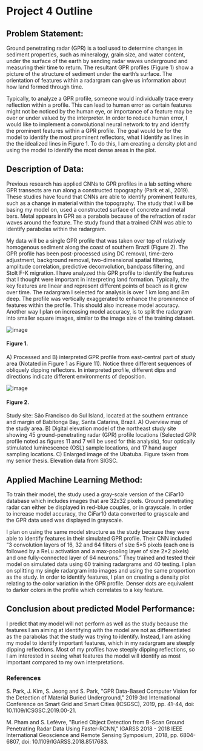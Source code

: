 # Project 4 Outline

## Problem Statement:
Ground penetrating radar (GPR) is a tool used to determine changes in sediment properties, such as mineralogy, grain size, and water content, under the surface of the earth by sending radar waves underground and measuring their time to return. The resultant GPR profiles (Figure 1) show a picture of the structure of sediment under the earth’s surface. The orientation of features within a radargram can give us information about how land formed through time.

Typically, to analyze a GPR profile, someone would individually trace every reflection within a profile. This can lead to human error as certain features might not be noticed by the human eye, or importance of a feature may be over or under valued by the interpreter. In order to reduce human error, I would like to implement a convolutional neural network to try and identify the prominent features within a GPR profile. The goal would be for the model to identify the most prominent reflectors, what I identify as lines in the the idealized lines in Figure 1. To do this, I am creating a density plot and using the model to identify the most dense areas in the plot. 


## Description of Data:
Previous research has applied CNNs to GPR profiles in a lab setting where GPR transects are run along a constructed topography (Park et al., 2019). These studies have found that CNNs are able to identify prominent features, such as a change in material within the topography. The study that I will be basing my model on, used a constructed surface of concrete and metal bars. Metal appears in GPR as a parabola because of the refraction of radar waves around the feature. The study found that a trained CNN was able to identify parabolas within the radargram. 

My data will be a single GPR profile that was taken over top of relatively homogenous sediment along the coast of southern Brazil (Figure 2). The GPR profile has been post-processed using DC removal, time-zero adjustment, background removal, two-dimensional spatial filtering, amplitude correlation, predictive deconvolution, bandpass filtering, and Stolt F-K migration. I have analyzed this GPR profile to identify the features that I thought were important in interpreting land formation. Typically, the key features are linear and represent different points of beach as it grew over time. The radargram I selected for analysis is over 1 km long and 8m deep. The profile was vertically exaggerated to enhance the prominence of features within the profile. This should also increase model accuracy. Another way I plan on increasing model accuracy, is to split the radargram into smaller square images, similar to the image size of the training dataset. 

![image](https://user-images.githubusercontent.com/78218309/116883931-266d4f80-abf4-11eb-85da-b2d2080abfda.png)
#### Figure 1. 
A) Processed and B) interpreted GPR profile from east-central part of study area (Notated in Figure 1 as Figure 11). 
Notice three different sequences of obliquely dipping reflectors. In interpreted profile, different dips and directions indicate different environments of deposition.


![image](https://user-images.githubusercontent.com/78218309/116883625-cf677a80-abf3-11eb-8442-e2870f25179c.png)
#### Figure 2.
Study site: São Francisco do Sul Island, located at the southern entrance and margin of Babitonga Bay, Santa Catarina, Brazil. A) Overview map of the study area. B) Digital elevation 
model of the northeast study site showing 45 ground-penetrating radar (GPR) profile locations (Selected GPR profile noted as figures 11 and 7 will be used for this analysis), four optically 
stimulated luminescence (OSL) sample locations, and 17 hand auger sampling locations. C) Enlarged image of the Ubatuba. Figure taken from my senior thesis. Elevation data from SIGSC.

## Applied Machine Learning Method:
To train their model, the study used a gray-scale version of the CiFar10 database which includes images that are 32x32 pixels. Ground penetrating radar can either be displayed in red-blue couples, or in grayscale. In order to increase model accuracy, the CiFar10 data converted to grayscale and the GPR data used was displayed in grayscale. 

I plan on using the same model structure as the study because they were able to identify features in their simulated GPR profile. Their CNN included “3 convolution layers of 16, 32 and 64 filters of size 5×5 pixels (each one is followed by a ReLu activation and a max-pooling layer of size 2×2 pixels) and one fully-connected layer of 64 neurons.” They trained and tested their model on simulated data using 60 training radargrams and 40 testing. I plan on splitting my single radargram into images and using the same proportion as the study. In order to identify features, I plan on creating a density plot relating to the color variation in the GPR profile. Denser dots are equivalent to darker colors in the profile which correlates to a key feature.

## Conclusion about predicted Model Performance:
I predict that my model will not perform as well as the study because the features I am aiming at identifying with the model are not as differentiated as the parabolas that the study was trying to identify. Instead, I am asking my model to identify important features, which in my radargram are steeply dipping reflections. Most of my profiles have steeply dipping reflections, so I am interested in seeing what features the model will identify as most important compared to my own interpretations. 

### References
S. Park, J. Kim, S. Jeong and S. Park, "GPR Data-Based Computer Vision for the Detection of Material Buried Underground," 2019 3rd International Conference on Smart Grid and Smart Cities (ICSGSC), 2019, pp. 41-44, doi: 10.1109/ICSGSC.2019.00-21.

M. Pham and S. Lefèvre, "Buried Object Detection from B-Scan Ground Penetrating Radar Data Using Faster-RCNN," IGARSS 2018 - 2018 IEEE International Geoscience and Remote Sensing Symposium, 2018, pp. 6804-6807, doi: 10.1109/IGARSS.2018.8517683.
